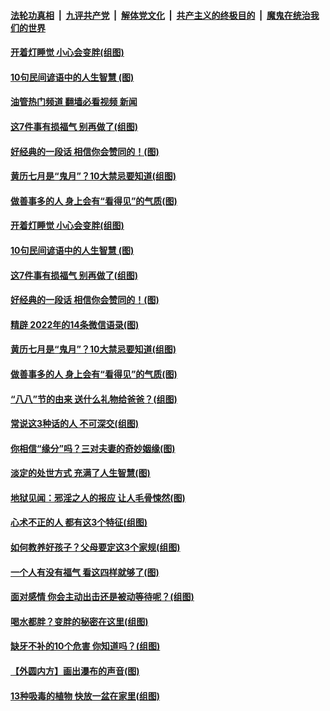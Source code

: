 ####  [法轮功真相](../../../../basic/blob/master/README.md?t=08102301) &nbsp;|&nbsp; [九评共产党](../../../../9ping.md/blob/master/README.md?t=08102301) &nbsp;|&nbsp; [解体党文化](../../../../jtdwh.md/blob/master/README.md?t=08102301)  &nbsp;|&nbsp; [共产主义的终极目的](../../../../gczydzjmd.md/blob/master/README.md?t=08102301) &nbsp;|&nbsp; [魔鬼在统治我们的世界](../../../../mgztzwmdsj.md/blob/master/README.md?t=08102301) 

#### [开着灯睡觉 小心会变胖(组图)](../pages/p8/1013730.md?t=08102301) 

#### [10句民间谚语中的人生智慧 (图)](../pages/p8/1013851.md?t=08102301) 

#### [油管热门频道 翻墙必看视频 新闻](http://45.76.130.85:81/youtube.html?08102301)

#### [这7件事有损福气 别再做了(组图)](../pages/p8/1011063.md?t=08102301) 

#### [好经典的一段话 相信你会赞同的！(图)](../pages/p8/1013806.md?t=08102301) 

#### [黄历七月是“鬼月”？10大禁忌要知道(组图)](../pages/p8/1012473.md?t=08102301) 

#### [做善事多的人 身上会有“看得见”的气质(图)](../pages/p8/1013546.md?t=08102301) 

#### [开着灯睡觉 小心会变胖(组图)](../pages/p8/1013730.md?t=08102301) 

#### [10句民间谚语中的人生智慧 (图)](../pages/p8/1013851.md?t=08102301) 

#### [这7件事有损福气 别再做了(组图)](../pages/p8/1011063.md?t=08102301) 

#### [好经典的一段话 相信你会赞同的！(图)](../pages/p8/1013806.md?t=08102301) 

#### [精辟 2022年的14条微信语录(图)](../pages/p8/1013540.md?t=08102301) 

#### [黄历七月是“鬼月”？10大禁忌要知道(组图)](../pages/p8/1012473.md?t=08102301) 

#### [做善事多的人 身上会有“看得见”的气质(图)](../pages/p8/1013546.md?t=08102301) 

#### [“八八”节的由来 送什么礼物给爸爸？(组图)](../pages/p8/1013729.md?t=08102301) 

#### [常说这3种话的人 不可深交(组图)](../pages/p8/1012805.md?t=08102301) 

#### [你相信“缘分”吗？三对夫妻的奇妙姻缘(图)](../pages/p8/1013697.md?t=08102301) 

#### [淡定的处世方式 充满了人生智慧(图)](../pages/p8/1013374.md?t=08102301) 

#### [地狱见闻：邪淫之人的报应 让人毛骨悚然(图)](../pages/p8/1013549.md?t=08102301) 

#### [心术不正的人 都有这3个特征(组图)](../pages/p8/1013120.md?t=08102301) 

#### [如何教养好孩子？父母要定这3个家规(组图)](../pages/p8/1013564.md?t=08102301) 

#### [一个人有没有福气 看这四样就够了(图)](../pages/p8/1013367.md?t=08102301) 

#### [面对感情 你会主动出击还是被动等待呢？(组图)](../pages/p8/1013350.md?t=08102301) 

#### [喝水都胖？变胖的秘密在这里(组图)](../pages/p8/1012709.md?t=08102301) 

#### [缺牙不补的10个危害 你知道吗？(组图)](../pages/p8/1013114.md?t=08102301) 

#### [【外圆内方】画出瀑布的声音(图)](../pages/p8/1013398.md?t=08102301) 

#### [13种吸毒的植物 快放一盆在家里(组图)](../pages/p8/1013356.md?t=08102301) 

<img src='http://gfw-breaker.win/goodnews/indexes/p8.md' width='0px' height='0px'/>
